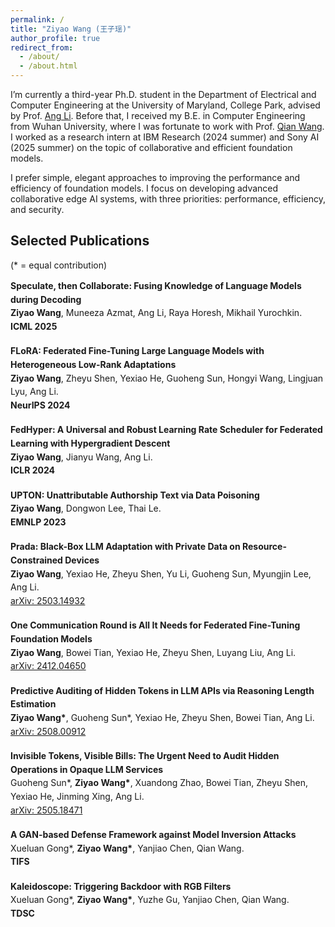 ```yaml
---
permalink: /
title: "Ziyao Wang (王子瑶)"
author_profile: true
redirect_from: 
  - /about/
  - /about.html
---
```


I’m currently a third-year Ph.D. student in the Department of Electrical and Computer Engineering at the University of Maryland, College Park, advised by Prof. [Ang Li](https://www.ang-li.com/). Before that, I received my B.E. in Computer Engineering from Wuhan University, where I was fortunate to work with Prof. [Qian Wang](http://nisplab.whu.edu.cn/). I worked as a research intern at IBM Research (2024 summer) and Sony AI (2025 summer) on the topic of collaborative and efficient foundation models.

I prefer simple, elegant approaches to improving the performance and efficiency of foundation models. I focus on developing advanced collaborative edge AI systems, with three priorities: performance, efficiency, and security.

## **Selected Publications**

(* = equal contribution) 

<div class="selected-pubs">

<p>
<strong>Speculate, then Collaborate: Fusing Knowledge of Language Models during Decoding</strong><br>
<strong>Ziyao Wang</strong>, Muneeza Azmat, Ang Li, Raya Horesh, Mikhail Yurochkin.<br>
<strong>ICML 2025</strong>
</p>

<p>
<strong>FLoRA: Federated Fine-Tuning Large Language Models with Heterogeneous Low-Rank Adaptations</strong><br>
<strong>Ziyao Wang</strong>, Zheyu Shen, Yexiao He, Guoheng Sun, Hongyi Wang, Lingjuan Lyu, Ang Li.<br>
<strong>NeurIPS 2024</strong>
</p>

<p>
<strong>FedHyper: A Universal and Robust Learning Rate Scheduler for Federated Learning with Hypergradient Descent</strong><br>
<strong>Ziyao Wang</strong>, Jianyu Wang, Ang Li.<br>
<strong>ICLR 2024</strong>
</p>

<p>
<strong>UPTON: Unattributable Authorship Text via Data Poisoning</strong><br>
<strong>Ziyao Wang</strong>, Dongwon Lee, Thai Le.<br>
<strong>EMNLP 2023</strong>
</p>

<p>
<strong>Prada: Black-Box LLM Adaptation with Private Data on Resource-Constrained Devices</strong><br>
<strong>Ziyao Wang</strong>, Yexiao He, Zheyu Shen, Yu Li, Guoheng Sun, Myungjin Lee, Ang Li.<br>
<a href="https://arxiv.org/abs/2503.14932" target="_blank" rel="noopener">arXiv: 2503.14932</a>
</p>

<p>
<strong>One Communication Round is All It Needs for Federated Fine-Tuning Foundation Models</strong><br>
<strong>Ziyao Wang</strong>, Bowei Tian, Yexiao He, Zheyu Shen, Luyang Liu, Ang Li.<br>
<a href="https://arxiv.org/abs/2412.04650" target="_blank" rel="noopener">arXiv: 2412.04650</a>
</p>

<p>
<strong>Predictive Auditing of Hidden Tokens in LLM APIs via Reasoning Length Estimation</strong><br>
<strong>Ziyao Wang*</strong>, Guoheng Sun*, Yexiao He, Zheyu Shen, Bowei Tian, Ang Li.<br>
<a href="https://arxiv.org/abs/2508.00912" target="_blank" rel="noopener">arXiv: 2508.00912</a>
</p>

<p>
<strong>Invisible Tokens, Visible Bills: The Urgent Need to Audit Hidden Operations in Opaque LLM Services</strong><br>
Guoheng Sun*, <strong>Ziyao Wang*</strong>, Xuandong Zhao, Bowei Tian, Zheyu Shen, Yexiao He, Jinming Xing, Ang Li.<br>
<a href="https://arxiv.org/abs/2505.18471" target="_blank" rel="noopener">arXiv: 2505.18471</a>
</p>

<p>
<strong>A GAN-based Defense Framework against Model Inversion Attacks</strong><br>
Xueluan Gong*, <strong>Ziyao Wang*</strong>, Yanjiao Chen, Qian Wang.<br>
<strong>TIFS</strong>
</p>

<p>
<strong>Kaleidoscope: Triggering Backdoor with RGB Filters</strong><br>
Xueluan Gong*, <strong>Ziyao Wang*</strong>, Yuzhe Gu, Yanjiao Chen, Qian Wang.<br>
<strong>TDSC</strong>
</p>

</div>

<style>
.selected-pubs p { margin: 0 0 1.1rem; line-height: 1.55; }
.selected-pubs strong { font-weight: 700; }
</style>
